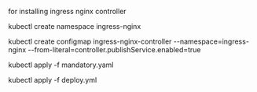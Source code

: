 for installing ingress nginx controller

kubectl create namespace ingress-nginx


kubectl create configmap ingress-nginx-controller --namespace=ingress-nginx --from-literal=controller.publishService.enabled=true


kubectl apply -f mandatory.yaml

kubectl apply -f deploy.yml
